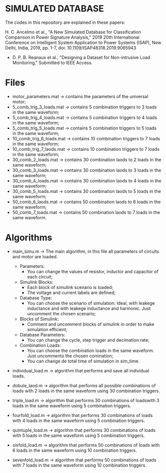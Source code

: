 # SIMULATED DATABASE

The codes in this repository are explained in these papers: 

H. C. Ancelmo et al., "A New Simulated Database for Classification Comparison in Power Signature Analysis," 2019 20th International Conference on Intelligent System Application to Power Systems (ISAP), New Delhi, India, 2019, pp. 1-7, doi: 10.1109/ISAP48318.2019.9065943

- D. P. B. Reanaux et al., "Designing a Dataset for Non-intrusive Load Monitoring," Submitted to IEEE Access.


# Files

* motor_parameters.mat -> contains the parameters of the universal motor;
* 5_comb_trig_3_loads.mat -> contains 5 combination triggers to 3 loads in the same waveform;
* 5_comb_trig_4_loads.mat -> contains 5 combination triggers to 4 loads in the same waveform;
* 5_comb_trig_5_loads.mat -> contains 5 combination triggers to 5 loads in the same waveform;
* 10_comb_trig_6_loads.mat -> contains 10 combination triggers to 7 loads in the same waveform;
* 10_comb_trig_7_laods.mat -> contains 10 combination triggers to 7 loads in the same waveform;
* 30_comb_2_loads.mat -> contains 30 combination laods to 2 loads in the same waveform;
* 30_comb_3_loads.mat -> contains 30 combination laods to 3 loads in the same waveform;
* 30_comb_4_loads.mat -> contains 30 combination laods to 4 loads in the same waveform;
* 30_comb_5_loads.mat -> contains 30 combination laods to 5 loads in the same waveform;
* 50_comb_6_laods.mat -> contains 50 combination laods to 6 loads in the same waveform;
* 50_comb_7_loads.mat -> contains 50 combination laods to 7 loads in the same waveform.

# Algorithms
* main_simu.m -> The main algorithm, in this file all parameters of circuits and motor are loaded. 
    - Parameters:
        - You can change the values of resistor, inductor and capacitor of each circuit;
    - Simulink Blocks:
        - Each block of simulink scenario is loaded;
        - The voltage and current labels are defined;
    - Database Type:
        - You can choose the scenario of simulation: Ideal, with leakege inductance and with leakege inductance and harmonic. Just uncomment the chosen scenario;
    - Blocks of Simulink:
      - Comment and uncomment blocks of simulink in order to make simulation efficient;
    - Database Parameters:
      - You can change the cycle, step trigger and decimation rate;
    - Combination Loads:
      - You can choose the combination loads in the same waveform. Just uncommento the chosen comination;
      - You can change de total time of simulation in sim_time.
      
* individual_load.m -> algorithm that performs and save all individual loads.
* dobule_laod.m -> algorithm that performs all possible combinations of loads with 2 loads in the same waveform using 30 combination triggers.
* triple_load.m -> algorithm that performs 30 combinations of loadswith 3 loads in the same waveform using 5 combination triggers.
* fourfold_load.m -> algorithm that performs 30 combinations of loads with 4 loads in the same waveform using 5 combination triggers.
* quintuple_load.m -> algorithm that performs 30 combinations of loads with 5 loads in the same waveform using 5 combination triggers.
* sixfold_load.m -> algorithm that performs 50 combinations of loads with 6 loads in the same waveform using 10 combination triggers.
* sevenfold_load.m -> algorithm that performs 50 combinations of loads with 7 loads in the same waveform using 10 combination triggers.
